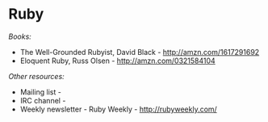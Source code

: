 Ruby
====

*Books:*

- The Well-Grounded Rubyist, David Black - http://amzn.com/1617291692
- Eloquent Ruby, Russ Olsen - http://amzn.com/0321584104

*Other resources:*

- Mailing list -
- IRC channel -
- Weekly newsletter - Ruby Weekly - http://rubyweekly.com/
